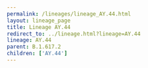 ```yaml
---
permalink: /lineages/lineage_AY.44.html
layout: lineage_page
title: Lineage AY.44
redirect_to: ../lineage.html?lineage=AY.44
lineage: AY.44
parent: B.1.617.2
children: ['AY.44']
---
```

